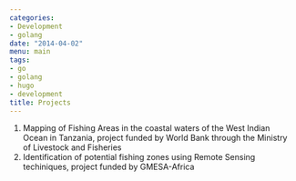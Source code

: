 ```yaml
---
categories:
- Development
- golang
date: "2014-04-02"
menu: main
tags:
- go
- golang
- hugo
- development
title: Projects
---
```

1. Mapping of Fishing Areas in the coastal waters of the West Indian Ocean in Tanzania, project funded by World Bank through the Ministry of Livestock and Fisheries
2. Identification of potential fishing zones using Remote Sensing techiniques, project funded by GMESA-Africa
